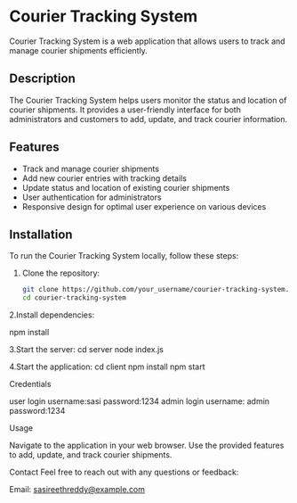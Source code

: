 # Courier Tracking System

Courier Tracking System is a web application that allows users to track and manage courier shipments efficiently.

## Description

The Courier Tracking System helps users monitor the status and location of courier shipments. It provides a user-friendly interface for both administrators and customers to add, update, and track courier information.

## Features

- Track and manage courier shipments
- Add new courier entries with tracking details
- Update status and location of existing courier shipments
- User authentication for administrators
- Responsive design for optimal user experience on various devices

## Installation

To run the Courier Tracking System locally, follow these steps:

1. Clone the repository:

   ```bash
   git clone https://github.com/your_username/courier-tracking-system.git
   cd courier-tracking-system

2.Install dependencies:

  npm install

3.Start the server:
  cd server
  node index.js

4.Start the application:
  cd client
  npm install
  npm start

Credentials 

  user login
   username:sasi
   password:1234
  admin login
   username: admin
   password:1234

Usage

Navigate to the application in your web browser.
Use the provided features to add, update, and track courier shipments.  

Contact
Feel free to reach out with any questions or feedback:

Email: sasireethreddy@example.com
